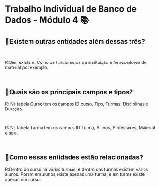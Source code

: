 # Trabalho Individual de Banco de Dados - Módulo 4 📚

<h2>📍Existem outras entidades além dessas três? </h2> </br>
<p>R:Sim, existem. Como os funcionários da instituição e fornecedores de material por exemplo. </p> </br>
<h2>📍Quais são os principais campos e tipos?</h2>
<p>R: Na tabela Curso tem os campos ID curso, Tipo, Turmas, Disciplinas e Duração.</p> </br>
<p>R: Na tabela Turma tem os campos ID Turma, Alunos, Professores, Material e sala.</p> </br>
<h2>📍Como essas entidades estão relacionadas?</h2>
<p>R:Dentro do curso há várias turmas, e dentro das turmas existem vários alunos. Porém em alunos existe apenas uma turma, e em turma existe apenas um curso.</p> </br>
